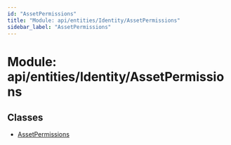 ```yaml
---
id: "AssetPermissions"
title: "Module: api/entities/Identity/AssetPermissions"
sidebar_label: "AssetPermissions"
---
```


# Module: api/entities/Identity/AssetPermissions

## Classes

- [AssetPermissions](../../../../../classes/API/Entities/Identity/AssetPermissions/AssetPermissions.md)
